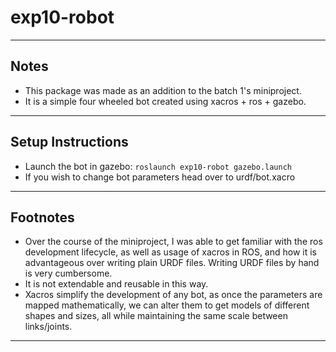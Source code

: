 # exp10-robot
---
## Notes
  - This package was made as an addition to the batch 1's miniproject.
  - It is a simple four wheeled bot created using xacros + ros + gazebo.
---
## Setup Instructions
  - Launch the bot in gazebo: `roslaunch exp10-robot gazebo.launch` 
  - If you wish to change bot parameters head over to urdf/bot.xacro
---
## Footnotes
  - Over the course of the miniproject, I was able to get familiar with the ros development lifecycle, as well as usage of xacros in ROS, and how it is advantageous over writing plain URDF files. Writing URDF files by hand is very cumbersome. 
  - It is not extendable and reusable in this way.
  - Xacros simplify the development of any bot, as once the parameters are mapped mathematically, we can alter them to get models of different shapes and sizes, all while maintaining the same scale between links/joints.
---
